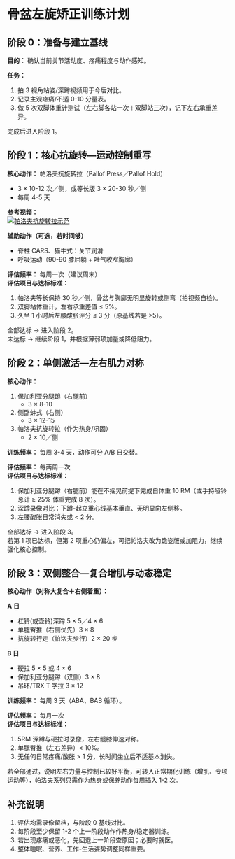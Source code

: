 # 骨盆左旋矫正训练计划

## 阶段 0：准备与建立基线

**目的：** 确认当前关节活动度、疼痛程度与动作感知。

**任务：**  
1. 拍 3 视角站姿/深蹲视频用于今后对比。
2. 记录主观疼痛/不适 0-10 分量表。
3. 做 5 次双脚体重计测试（左右脚各站一次＋双脚站三次），记下左右承重差异。

完成后进入阶段 1。

## 阶段 1：核心抗旋转—运动控制重写

**核心动作：** 帕洛夫抗旋转拉（Pallof Press／Pallof Hold）
* 3 × 10-12 次／侧，或等长版 3 × 20-30 秒／侧
* 每周 4-5 天

**参考视频：**  
[![帕洛夫抗旋转拉示范](https://img.youtube.com/vi/axgv7H_VQOo/0.jpg)](https://www.youtube.com/watch?v=axgv7H_VQOo)

**辅助动作（可选，若时间够）**
* 脊柱 CARS、猫牛式：关节润滑
* 呼吸运动（90-90 膝屈躺 + 吐气收窄胸廓）

**评估频率：** 每周一次（建议周末）  
**评估项目与达标标准：**  
1. 帕洛夫等长保持 30 秒／侧，骨盆与胸廓无明显旋转或侧弯（拍视频自检）。
2. 双脚站体重计，左右承重差值 ≤ 5%。
3. 久坐 1 小时后左腰酸胀评分 ≤ 3 分（原基线若是 >5）。

全部达标 → 进入阶段 2。  
未达标 → 继续阶段 1，并根据薄弱项加量或降低阻力。

## 阶段 2：单侧激活—左右肌力对称

**核心动作：**
1. 保加利亚分腿蹲（右腿前）
   * 3 × 8-10
2. 侧卧蚌式（右侧）
   * 3 × 12-15
3. 帕洛夫抗旋转拉（作为热身/巩固）
   * 2 × 10／侧

**训练频率：** 每周 3-4 天，动作可分 A/B 日交替。

**评估频率：** 每两周一次  
**评估项目与达标标准：**
1. 保加利亚分腿蹲（右腿前）能在不摇晃前提下完成自体重 10 RM（或手持哑铃总计 ≥ 25% 体重完成 8 次）。
2. 深蹲录像对比：下蹲-起立重心线基本垂直、无明显向左侧移。
3. 左腰酸胀日常消失或 < 2 分。

全部达标 → 进入阶段 3。  
若第 1 项已达标，但第 2 项重心仍偏左，可把帕洛夫改为跪姿版或加阻力，继续强化核心控制。

## 阶段 3：双侧整合—复合增肌与动态稳定

**核心动作（对称大复合＋右侧着重）：**

**A 日**
* 杠铃(或壶铃)深蹲 5 × 5／4 × 6   
* 单腿臀推（右侧优先）3 × 8  
* 抗旋转行走（帕洛夫步行）2 × 20 步

**B 日**
* 硬拉 5 × 5 或 4 × 6  
* 保加利亚分腿蹲（双侧）3 × 8  
* 吊环/TRX T 字拉 3 × 12

**训练频率：** 每周 3 天（ABA、BAB 循环）。

**评估频率：** 每月一次  
**评估项目与达标标准：**
1. 5RM 深蹲与硬拉时录像，左右髋膝伸速对称。
2. 单腿臀推（左右差异）< 10%。
3. 无任何日常疼痛/酸胀 > 1 分，长时间坐立后不适基本消失。

若全部通过，说明左右力量与控制已较好平衡，可转入正常期化训练（增肌、专项运动等），帕洛夫系列只需作为热身或保养动作每周插入 1-2 次。

## 补充说明
1. 评估均需录像留档，与阶段 0 基线对比。
2. 每阶段至少保留 1-2 个上一阶段动作作热身/稳定器训练。
3. 若出现疼痛或恶化，先回退上一阶段查原因；必要时就医。
4. 整体睡眠、营养、工作-生活姿势调整同样重要。